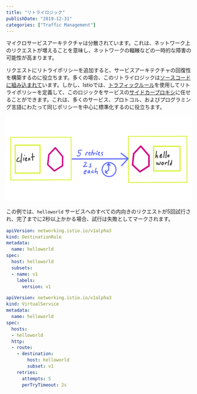 ```yaml
---
title: "リトライロジック"
publishDate: "2019-12-31"
categories: ["Traffic Management"]
---
```


マイクロサービスアーキテクチャは分散されています。これは、ネットワーク上のリクエストが増えることを意味し、ネットワークの輻輳などの一時的な障害の可能性が高まります。

リクエストにリトライポリシーを追加すると、サービスアーキテクチャの回復性を構築するのに役立ちます。多くの場合、このリトライロジックは[ソースコードに組み込まれて](https://upgear.io/blog/simple-golang-retry-function/)います。しかし、Istioでは、[トラフィックルール](https://istio.io/docs/concepts/traffic-management/#set-number-and-timeouts-for-retries)を使用してリトライポリシーを定義して、このロジックをサービスの[サイドカープロキシ](https://istio.io/docs/concepts/what-is-istio/#architecture)に任せることができます。これは、多くのサービス、プロトコル、およびプログラミング言語にわたって同じポリシーを中心に標準化するのに役立ちます。

![Diagram](/images/retry.png)

この例では、`helloworld` サービスへのすべての内向きのリクエストが5回試行され、完了までに2秒以上かかる場合、試行は失敗としてマークされます。

```YAML
apiVersion: networking.istio.io/v1alpha3
kind: DestinationRule
metadata:
  name: helloworld
spec:
  host: helloworld
  subsets:
  - name: v1
    labels:
      version: v1
```

```YAML
apiVersion: networking.istio.io/v1alpha3
kind: VirtualService
metadata:
  name: helloworld
spec:
  hosts:
  - helloworld
  http:
  - route:
    - destination:
        host: helloworld
        subset: v1
    retries:
      attempts: 5
      perTryTimeout: 2s
```